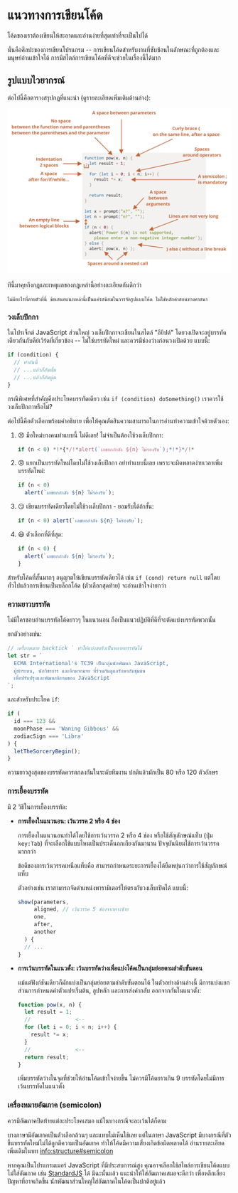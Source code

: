 # แนวทางการเขียนโค้ด

โค้ดของเราต้องเขียนให้สะอาดและอ่านง่ายที่สุดเท่าที่จะเป็นไปได้

นั่นคือศิลปะของการเขียนโปรแกรม -- การเขียนโค้ดสำหรับงานที่ซับซ้อนในลักษณะที่ถูกต้องและมนุษย์อ่านเข้าใจได้ การมีสไตล์การเขียนโค้ดที่ดีจะช่วยในเรื่องนี้ได้มาก

## รูปแบบไวยากรณ์

ต่อไปนี้คือตารางสรุปกฎที่แนะนำ (ดูรายละเอียดเพิ่มเติมด้านล่าง):

![](code-style.svg)
<!--
```js
function pow(x, n) {
  let result = 1;

  for (let i = 0; i < n; i++) {
    result *= x;
  }

  return result;
}

let x = prompt("x?", "");
let n = prompt("n?", "");

if (n < 0) {
  alert(`เลขยกกำลัง ${n} ไม่รองรับ,
    กรุณาใส่จำนวนเต็มที่ไม่ติดลบ`);
} else {
  alert( pow(x, n) );
}
```

-->

ทีนี้มาคุยถึงกฎและเหตุผลของกฎเหล่านี้อย่างละเอียดกันดีกว่า 

```warn header="ไม่มีกฎ \"ต้องทำ\" ตายตัว"
ไม่มีอะไรที่ตายตัวที่นี่ ข้อเสนอแนะเหล่านี้เป็นแค่รสนิยมในการจัดรูปแบบโค้ด ไม่ใช่หลักคำสอนทางศาสนา
```

### วงเล็บปีกกา

ในโปรเจ็กต์ JavaScript ส่วนใหญ่ วงเล็บปีกกาจะเขียนในสไตล์ "อียิปต์" โดยวงเปิดจะอยู่บรรทัดเดียวกันกับคีย์เวิร์ดที่เกี่ยวข้อง -- ไม่ใช่บรรทัดใหม่ และควรมีช่องว่างก่อนวงเปิดด้วย แบบนี้:

```js
if (condition) {
  // ทำอันนี้
  // ...แล้วก็อันนั้น
  // ...แล้วก็อันนู่น 
}
```

กรณีพิเศษที่สำคัญคือประโยคบรรทัดเดียว เช่น `if (condition) doSomething()` เราควรใช้วงเล็บปีกกาหรือไม่?

ต่อไปนี้คือตัวเลือกพร้อมคำอธิบาย เพื่อให้คุณตัดสินความสามารถในการอ่านทำความเข้าใจด้วยตัวเอง:

1. 😠 มือใหม่บางคนทำแบบนี้ ไม่ดีเลย! ไม่จำเป็นต้องใช้วงเล็บปีกกา:
   ```js
   if (n < 0) *!*{*/!*alert(`เลขยกกำลัง ${n} ไม่รองรับ`);*!*}*/!*
   ``` 
2. 😠 แยกเป็นบรรทัดใหม่โดยไม่ใช้วงเล็บปีกกา อย่าทำแบบนี้เลย เพราะจะผิดพลาดง่ายเวลาเพิ่มบรรทัดใหม่:
   ```js
   if (n < 0)
     alert(`เลขยกกำลัง ${n} ไม่รองรับ`);
   ```
3. 😏 เขียนบรรทัดเดียวโดยไม่ใช้วงเล็บปีกกา - ยอมรับได้ถ้าสั้น:
   ```js
   if (n < 0) alert(`เลขยกกำลัง ${n} ไม่รองรับ`);
   ```
4. 😃 ตัวเลือกที่ดีที่สุด: 
   ```js
   if (n < 0) {
     alert(`เลขยกกำลัง ${n} ไม่รองรับ`); 
   }
   ```

สำหรับโค้ดที่สั้นมากๆ อนุญาตให้เขียนบรรทัดเดียวได้ เช่น `if (cond) return null` แต่โดยทั่วไปแล้วการเขียนเป็นบล็อกโค้ด (ตัวเลือกสุดท้าย) จะอ่านเข้าใจง่ายกว่า

### ความยาวบรรทัด

ไม่มีใครชอบอ่านบรรทัดโค้ดยาวๆ ในแนวนอน ถือเป็นแนวปฏิบัติที่ดีที่จะตัดแบ่งบรรทัดพวกนั้น

ยกตัวอย่างเช่น:
```js
// เครื่องหมาย backtick ` ทำให้แบ่งสตริงเป็นหลายบรรทัดได้
let str = `
  ECMA International's TC39 เป็นกลุ่มนักพัฒนา JavaScript,
  ผู้ทำระบบ, นักวิชาการ และอีกมากมาย ที่ร่วมกันดูแลรักษากับชุมชน  
  เพื่อปรับปรุงและพัฒนานิยามของ JavaScript
`;
```

และสำหรับประโยค `if`:

```js
if (
  id === 123 &&
  moonPhase === 'Waning Gibbous' && 
  zodiacSign === 'Libra'
) {
  letTheSorceryBegin();
}
```

ความยาวสูงสุดของบรรทัดควรตกลงกันในระดับทีมงาน ปกติแล้วมักเป็น 80 หรือ 120 ตัวอักษร

### การเยื้องบรรทัด

มี 2 วิธีในการเยื้องบรรทัด:

- **การเยื้องในแนวนอน: เว้นวรรค 2 หรือ 4 ช่อง**

    การเยื้องในแนวนอนทำได้โดยใช้การเว้นวรรค 2 หรือ 4 ช่อง หรือใช้สัญลักษณ์แท็บ (ปุ่ม `key:Tab`) ที่จะเลือกใช้แบบไหนเป็นประเด็นถกเถียงกันมานาน ปัจจุบันนิยมใช้การเว้นวรรคมากกว่า

    ข้อดีของการเว้นวรรคเหนือแท็บคือ สามารถกำหนดระยะการเยื้องได้ยืดหยุ่นกว่าการใช้สัญลักษณ์แท็บ

    ตัวอย่างเช่น เราสามารถจัดตำแหน่งพารามิเตอร์ให้ตรงกับวงเล็บเปิดได้ แบบนี้:

    ```js no-beautify
    show(parameters,
         aligned, // เว้นวรรค 5 ช่องจากทางซ้าย
         one,
         after,
         another
      ) {
      // ...
    }
    ```

- **การเว้นบรรทัดในแนวตั้ง: เว้นบรรทัดว่างเพื่อแบ่งโค้ดเป็นกลุ่มย่อยตามลำดับขั้นตอน**

    แม้แต่ฟังก์ชันเดียวก็มักแบ่งเป็นกลุ่มย่อยตามลำดับขั้นตอนได้ ในตัวอย่างด้านล่างนี้ มีการแบ่งแยกส่วนการกำหนดค่าตัวแปรเริ่มต้น, ลูปหลัก และการส่งค่ากลับ ออกจากกันในแนวตั้ง:

    ```js
    function pow(x, n) {
      let result = 1;
      //              <--
      for (let i = 0; i < n; i++) {
        result *= x;
      }
      //              <--
      return result;
    }
    ```

    เพิ่มบรรทัดว่างในจุดที่ช่วยให้อ่านโค้ดเข้าใจง่ายขึ้น ไม่ควรมีโค้ดยาวเกิน 9 บรรทัดโดยไม่มีการเว้นบรรทัดในแนวตั้ง

### เครื่องหมายอัฒภาค (semicolon)

ควรมีอัฒภาคปิดท้ายแต่ละประโยคเสมอ แม้ในบางกรณีจะละเว้นได้ก็ตาม

บางภาษามีอัฒภาคเป็นตัวเลือกล้วนๆ และแทบไม่เห็นใช้เลย แต่ในภาษา JavaScript มีบางกรณีที่ตัวขึ้นบรรทัดใหม่ไม่ได้ถูกตีความเป็นอัฒภาค ทำให้โค้ดมีความเสี่ยงเกิดข้อผิดพลาดได้ อ่านรายละเอียดเพิ่มเติมในบท <info:structure#semicolon>

หากคุณเป็นโปรแกรมเมอร์ JavaScript ที่มีประสบการณ์สูง คุณอาจเลือกใช้สไตล์การเขียนโค้ดแบบไม่ใส่อัฒภาค เช่น [StandardJS](https://standardjs.com/) ได้ มิฉะนั้นแล้ว แนะนำให้ใส่อัฒภาคเสมอจะดีกว่า เพื่อหลีกเลี่ยงปัญหาที่อาจเกิดขึ้น นักพัฒนาส่วนใหญ่ใส่อัฒภาคในโค้ดเป็นปกติอยู่แล้ว